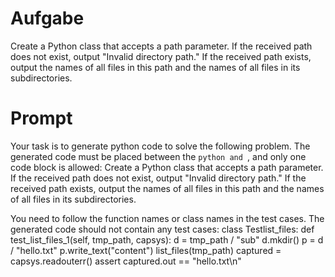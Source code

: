 # Aufgabe
Create a Python class that accepts a path parameter. If the received path does not exist, output "Invalid directory path." If the received path exists, output the names of all files in this path and the names of all files in its subdirectories.

# Prompt
Your task is to generate python code to solve the following problem. The generated code must be placed between the ```python and ```, and only one code block is allowed: 
Create a Python class that accepts a path parameter. If the received path does not exist, output "Invalid directory path." If the received path exists, output the names of all files in this path and the names of all files in its subdirectories.

You need to follow the function names or class names in the test cases. The generated code should not contain any test cases: 
class Testlist_files:
    def test_list_files_1(self, tmp_path, capsys):
        d = tmp_path / "sub"
        d.mkdir()
        p = d / "hello.txt"
        p.write_text("content")
        list_files(tmp_path)
        captured = capsys.readouterr()
        assert captured.out == "hello.txt\n"